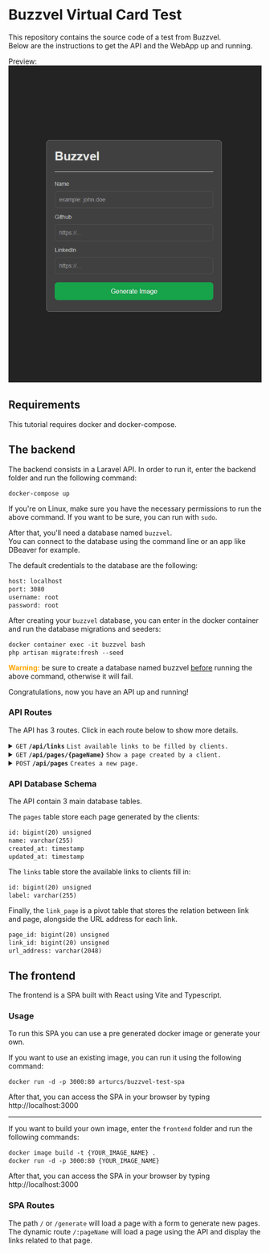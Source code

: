 # Buzzvel Virtual Card Test

This repository contains the source code of a test from Buzzvel.  
Below are the instructions to get the API and the WebApp up and running.

Preview:
![Preview](showcase.gif)

## Requirements

This tutorial requires docker and docker-compose.

## The backend

The backend consists in a Laravel API. In order to run it, enter the backend folder and run the following command:

```
docker-compose up
```

If you're on Linux, make sure you have the necessary permissions to run the above command. If you want to be sure, you can run with `sudo`.

After that, you'll need a database named `buzzvel`.  
You can connect to the database using the command line or an app like DBeaver for example.

The default credentials to the database are the following:

```
host: localhost
port: 3080
username: root
password: root
```

After creating your `buzzvel` database, you can enter in the docker container and run the database migrations and seeders:

```
docker container exec -it buzzvel bash
php artisan migrate:fresh --seed
```

<span style="color:orange">
   <b>Warning: </b>
</span>
be sure to create a database named buzzvel <u>before</u> running the above command, otherwise it will fail.

Congratulations, now you have an API up and running!

### API Routes

The API has 3 routes. Click in each route below to show more details.

<details>
    <summary>
        <code>GET</code>
        <code><b>/api/links</b></code>
        <code>List available links to be filled by clients.</code>
    </summary>

##### Responses
> | http code | content-type       | response                                        |
> | --------- | ------------------ | ----------------------------------------------- |
> | `200`     | `application/json` | array of items [{"id": number,"label": string}] |

</details>

<details>
    <summary>
        <code>GET</code>
        <code><b>/api/pages/{pageName}</b></code>
        <code>Show a page created by a client.</code>
    </summary>

##### Parameters
> | name       | optional | data type | description                                               |
> | ---------- | -------- | --------- | --------------------------------------------------------- |
> | `pageName` | no       | string    | The page name choosen by the client in the creation form. |

##### Responses
> | http code | content-type       | response              |
> | --------- | ------------------ | --------------------- |
> | `200`     | `application/json` | Page info (see below) |
> | `404`     | `text/plain`       | Not found             |

Page info response example:

```
{
   "name":"test",
   "links":[
      {
         "id":2,
         "label":"Github",
         "pivot":{
            "page_id":12,
            "link_id":2,
            "url_address":"github.com"
         }
      },
      {
         "id":1,
         "label":"LinkedIn",
         "pivot":{
            "page_id":12,
            "link_id":1,
            "url_address":"http:\/\/linkedin.com"
         }
      }
   ]
}
```

</details>

<details>
    <summary>
        <code>POST</code>
        <code><b>/api/pages</b></code>
        <code>Creates a new page.</code>
    </summary>

##### Parameters
> | name    | optional                 | data type        | description                                            |
> | ------- | ------------------------ | ---------------- | ------------------------------------------------------ |
> | `name`  | no                       | string           | The page name that will represent the URL path.        |
> | `links` | no (at least 1 required) | array of objects | The links to be shown at the page (see example below). |

Example of POST:

```
{
   "name":"john",
   "links":[
      {
         "link_id":2,
         "url_address":"github.com/test"
      },
      {
         "link_id":1,
         "url_address":"linkedin.com/test"
      }
   ]
}
```

##### Responses
> | http code | content-type       | response                                                       |
> | --------- | ------------------ | -------------------------------------------------------------- |
> | `200`     | `application/json` | {name: string}                                                 |
> | `422`     | `application/json` | Object containing one or more field errors (see example below) |

Example response for status 422:

```
{
   "name":[
      "The name has already been taken."
   ]
}
```

</details>

### API Database Schema

The API contain 3 main database tables.

The `pages` table store each page generated by the clients:

```
id: bigint(20) unsigned
name: varchar(255)
created_at: timestamp
updated_at: timestamp
```

The `links` table store the available links to clients fill in:

```
id: bigint(20) unsigned
label: varchar(255)
```

Finally, the `link_page` is a pivot table that stores the relation between link and page, alongside the URL address for each link.

```
page_id: bigint(20) unsigned
link_id: bigint(20) unsigned
url_address: varchar(2048)
```

## The frontend

The frontend is a SPA built with React using Vite and Typescript.

### Usage
To run this SPA you can use a pre generated docker image or generate your own.

If you want to use an existing image, you can run it using the following command:
```
docker run -d -p 3000:80 arturcs/buzzvel-test-spa
```
After that, you can access the SPA in your browser by typing http://localhost:3000

----

If you want to build your own image, enter the `frontend` folder and run the following commands:
```
docker image build -t {YOUR_IMAGE_NAME} .
docker run -d -p 3000:80 {YOUR_IMAGE_NAME}
```
After that, you can access the SPA in your browser by typing http://localhost:3000

### SPA Routes
The path `/` or `/generate` will load a page with a form to generate new pages.  
The dynamic route `/:pageName` will load a page using the API and display the links related to that page.
